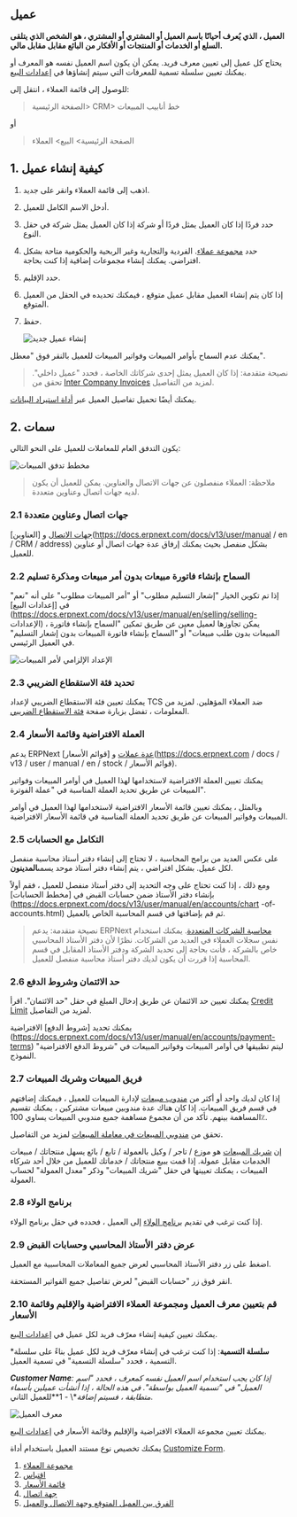 ## عميل

**العميل ، الذي يُعرف أحيانًا باسم العميل أو المشتري أو المشتري ، هو الشخص الذي يتلقى السلع أو الخدمات أو المنتجات أو الأفكار من البائع مقابل مقابل مالي.**

يحتاج كل عميل إلى تعيين معرف فريد. يمكن أن يكون اسم العميل نفسه هو المعرف أو يمكنك تعيين سلسلة تسمية للمعرفات التي سيتم إنشاؤها في [إعدادات البيع](https://docs.erpnext.com/docs/v13/user/manual/en/selling/selling-settings ).

للوصول إلى قائمة العملاء ، انتقل إلى:

> الصفحة الرئيسية> CRM> خط أنابيب المبيعات

أو

> الصفحة الرئيسية> البيع> العملاء

## 1. كيفية إنشاء عميل

1. اذهب إلى قائمة العملاء وانقر على جديد.
2. أدخل الاسم الكامل للعميل.
3. حدد فردًا إذا كان العميل يمثل فردًا أو شركة إذا كان العميل يمثل شركة في حقل النوع.
4. حدد [مجموعة عملاء](https://docs.erpnext.com/docs/v13/user/manual/en/CRM/customer-group). الفردية والتجارية وغير الربحية والحكومية متاحة بشكل افتراضي. يمكنك إنشاء مجموعات إضافية إذا كنت بحاجة.
5. حدد الإقليم.
6. إذا كان يتم إنشاء العميل مقابل عميل متوقع ، فيمكنك تحديده في الحقل من العميل المتوقع.
7. حفظ.
    
    ![إنشاء عميل جديد](https://docs.erpnext.com/files/create-customer.gif)
    

يمكنك عدم السماح بأوامر المبيعات وفواتير المبيعات للعميل بالنقر فوق "معطل".

> نصيحة متقدمة: إذا كان العميل يمثل إحدى شركاتك الخاصة ، فحدد "عميل داخلي". تحقق من [Inter Company Invoices](https://docs.erpnext.com/docs/v13/user/manual/en/accounts/inter-company-invoices) لمزيد من التفاصيل.

يمكنك أيضًا تحميل تفاصيل العميل عبر [أداة استيراد البيانات](https://docs.erpnext.com/docs/v13/user/manual/en/setting-up/data/data-import).

## 2. سمات

يكون التدفق العام للمعاملات للعميل على النحو التالي:

![مخطط تدفق المبيعات](https://docs.erpnext.com/files/customer-to٪20selling-flowchart.jpeg)

> ملاحظة: العملاء منفصلون عن جهات الاتصال والعناوين. يمكن للعميل أن يكون لديه جهات اتصال وعناوين متعددة.

### 2.1 جهات اتصال وعناوين متعددة

[جهات الاتصال](https://docs.erpnext.com/docs/v13/user/manual/en/CRM/contact) و [العناوين](https://docs.erpnext.com/docs/v13/user/manual / en / CRM / address) بشكل منفصل بحيث يمكنك إرفاق عدة جهات اتصال أو عناوين للعميل.

### 2.2 السماح بإنشاء فاتورة مبيعات بدون أمر مبيعات ومذكرة تسليم

إذا تم تكوين الخيار "إشعار التسليم مطلوب" أو "أمر المبيعات مطلوب" على أنه "نعم" في [إعدادات البيع](https://docs.erpnext.com/docs/v13/user/manual/en/selling/selling- الإعدادات) ، يمكن تجاوزها لعميل معين عن طريق تمكين "السماح بإنشاء فاتورة المبيعات بدون طلب مبيعات" أو "السماح بإنشاء فاتورة المبيعات بدون إشعار التسليم" في العميل الرئيسي.

![الإعداد الإلزامي لأمر المبيعات](https://docs.erpnext.com/files/customer-so-dn-required.png)

### 2.3 تحديد فئة الاستقطاع الضريبي

يمكنك تعيين فئة الاستقطاع الضريبي لإعداد TCS ضد العملاء المؤهلين. لمزيد من المعلومات ، تفضل بزيارة صفحة [فئة الاستقطاع الضريبي](https://docs.erpnext.com/docs/v13/user/manual/en/accounts/tax-withholding-category).

### 2.4 العملة الافتراضية وقائمة الأسعار

يدعم ERPNext [عدة عملات](https://docs.erpnext.com/docs/v13/user/manual/en/accounts/multi-currency-accounting) و [قوائم الأسعار](https://docs.erpnext.com / docs / v13 / user / manual / en / stock / قوائم الأسعار).

يمكنك تعيين العملة الافتراضية لاستخدامها لهذا العميل في أوامر المبيعات وفواتير المبيعات عن طريق تحديد العملة المناسبة في "عملة الفوترة".

وبالمثل ، يمكنك تعيين قائمة الأسعار الافتراضية لاستخدامها لهذا العميل في أوامر المبيعات وفواتير المبيعات عن طريق تحديد العملة المناسبة في قائمة الأسعار الافتراضية.

### 2.5 التكامل مع الحسابات

على عكس العديد من برامج المحاسبة ، لا تحتاج إلى إنشاء دفتر أستاذ محاسبة منفصل لكل عميل. بشكل افتراضي ، يتم إنشاء دفتر أستاذ موحد يسمى**المدينون**.

ومع ذلك ، إذا كنت تحتاج على وجه التحديد إلى دفتر أستاذ منفصل للعميل ، فقم أولاً بإنشاء دفتر الأستاذ ضمن حسابات القبض في [مخطط الحسابات](https://docs.erpnext.com/docs/v13/user/manual/en/accounts/chart -of-accounts.html) ثم قم بإضافتها في قسم المحاسبة الخاص بالعميل.

> نصيحة متقدمة: يدعم ERPNext [محاسبة الشركات المتعددة](https://docs.erpnext.com/docs/v13/user/manual/en/accounts/inter-company-journal-entry). يمكنك استخدام نفس سجلات العملاء في العديد من الشركات. نظرًا لأن دفتر الأستاذ المحاسبي خاص بالشركة ، فأنت بحاجة إلى تحديد الشركة ودفتر الأستاذ المقابل في قسم المحاسبة إذا قررت أن يكون لديك دفتر أستاذ محاسبة منفصل للعميل.

### 2.6 حد الائتمان وشروط الدفع

يمكنك تعيين حد الائتمان عن طريق إدخال المبلغ في حقل "حد الائتمان". اقرأ [Credit Limit](https://docs.erpnext.com/docs/v13/user/manual/en/accounts/credit-limit) لمزيد من التفاصيل.

يمكنك تحديد [شروط الدفع] الافتراضية (https://docs.erpnext.com/docs/v13/user/manual/en/accounts/payment-terms) ليتم تطبيقها في أوامر المبيعات وفواتير المبيعات في "شروط الدفع الافتراضية" النموذج.

### 2.7 فريق المبيعات وشريك المبيعات

إذا كان لديك واحد أو أكثر من [مندوب مبيعات](https://docs.erpnext.com/docs/v13/user/manual/en/CRM/sales-person) لإدارة المبيعات للعميل ، فيمكنك إضافتهم في قسم فريق المبيعات. إذا كان هناك عدة مندوبين مبيعات مشتركين ، يمكنك تقسيم المساهمة بينهم. تأكد من أن مجموع مساهمة جميع مندوبي المبيعات يساوي 100٪.

تحقق من [مندوبي المبيعات في معاملة المبيعات](https://docs.erpnext.com/docs/v13/user/manual/en/selling/articles/sales-persons-in-the-sales-transactions) لمزيد من التفاصيل.

إن [شريك المبيعات](https://docs.erpnext.com/docs/v13/user/manual/en/selling/sales-partner) هو موزع / تاجر / وكيل بالعمولة / تابع / بائع يسهل منتجاتك / مبيعات الخدمات مقابل عمولة. إذا قمت ببيع منتجاتك / خدماتك للعميل من خلال أحد شركاء المبيعات ، يمكنك تعيينها في حقل "شريك المبيعات" وذكر "معدل العمولة" لحساب العمولة.

### 2.8 برنامج الولاء

إذا كنت ترغب في تقديم [برنامج الولاء](https://docs.erpnext.com/docs/v13/user/manual/en/accounts/loyalty-program) إلى العميل ، فحدده في حقل برنامج الولاء.

### 2.9 عرض دفتر الأستاذ المحاسبي وحسابات القبض

اضغط على زر دفتر الأستاذ المحاسبي لعرض جميع المعاملات المحاسبية مع العميل.

انقر فوق زر "حسابات القبض" لعرض تفاصيل جميع الفواتير المستحقة.

### 2.10 قم بتعيين معرف العميل ومجموعة العملاء الافتراضية والإقليم وقائمة الأسعار

يمكنك تعيين كيفية إنشاء معرّف فريد لكل عميل في [إعدادات البيع](https://docs.erpnext.com/docs/v13/user/manual/en/selling/selling-settings).

***سلسلة التسمية**: إذا كنت ترغب في إنشاء معرّف فريد لكل عميل بناءً على سلسلة التسمية ، فحدد "سلسلة التسمية" في تسمية العميل.
    
***Customer Name**: إذا كان يجب استخدام اسم العميل نفسه كمعرف ، فحدد "اسم العميل" في "تسمية العميل بواسطة". في هذه الحالة ، إذا أنشأت عميلين بأسماء متطابقة ، فسيتم إضافة**\ - 1**للعميل الثاني.
    

![معرف العميل](https://docs.erpnext.com/files/customer-with-identical-names.png)

يمكنك تعيين مجموعة العملاء الافتراضية والإقليم وقائمة الأسعار في [إعدادات البيع](https://docs.erpnext.com/docs/v13/user/manual/en/selling/selling-settings).

يمكنك تخصيص نوع مستند العميل باستخدام أداة [Customize Form](https://docs.erpnext.com/docs/v13/user/manual/en/customize-erpnext/custom-field).

1. [مجموعة العملاء](https://docs.erpnext.com/docs/v13/user/manual/en/CRM/customer-group)
2. [اقتباس](https://docs.erpnext.com/docs/v13/user/manual/en/selling/quotation)
3. [قائمة الأسعار](https://docs.erpnext.com/docs/v13/user/manual/en/stock/price-lists)
4. [جهة اتصال](https://docs.erpnext.com/docs/v13/user/manual/en/CRM/contact)
5. [الفرق بين العميل المتوقع وجهة الاتصال والعميل](https://docs.erpnext.com/docs/v13/user/manual/en/CRM/articles/difference_between_lead_contact_and_customer)